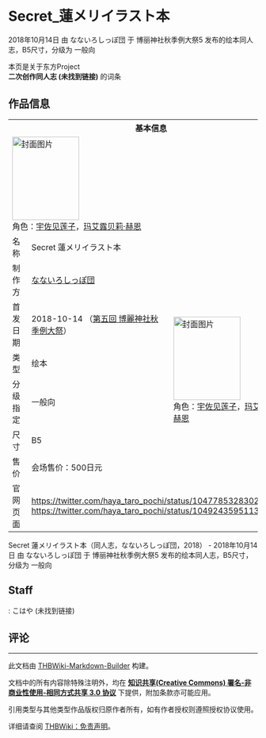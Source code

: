 # Secret_蓮メリイラスト本

<!-- source html: G:\repos\THBWiki-Markdown-Builder\THBWikiMarkdown\Temp\main\5\5a\ns0%3ASecret_%E8%93%AE%E3%83%A1%E3%83%AA%E3%82%A4%E3%83%A9%E3%82%B9%E3%83%88%E6%9C%AC.html -->

2018年10月14日 由 なないろしっぽ団 于 博丽神社秋季例大祭5 发布的绘本同人志，B5尺寸，分级为 一般向

本页是关于东方Project  
 **二次创作同人志 (未找到链接)** 的词条

## 作品信息

<table><tbody><tr><th colspan="3">基本信息</th></tr><tr><td class="cover-artwork-mobile" colspan="2"><a href="./文件-Secret_蓮メリイラスト本封面.jpg.md" class="image" title="封面图片"><img alt="封面图片" src="https://upload.thwiki.cc/thumb/0/05/Secret_%E8%93%AE%E3%83%A1%E3%83%AA%E3%82%A4%E3%83%A9%E3%82%B9%E3%83%88%E6%9C%AC%E5%B0%81%E9%9D%A2.jpg/135px-Secret_%E8%93%AE%E3%83%A1%E3%83%AA%E3%82%A4%E3%83%A9%E3%82%B9%E3%83%88%E6%9C%AC%E5%B0%81%E9%9D%A2.jpg" decoding="async" loading="lazy" width="135" height="168" srcset="https://upload.thwiki.cc/thumb/0/05/Secret_%E8%93%AE%E3%83%A1%E3%83%AA%E3%82%A4%E3%83%A9%E3%82%B9%E3%83%88%E6%9C%AC%E5%B0%81%E9%9D%A2.jpg/203px-Secret_%E8%93%AE%E3%83%A1%E3%83%AA%E3%82%A4%E3%83%A9%E3%82%B9%E3%83%88%E6%9C%AC%E5%B0%81%E9%9D%A2.jpg 1.5x, https://upload.thwiki.cc/thumb/0/05/Secret_%E8%93%AE%E3%83%A1%E3%83%AA%E3%82%A4%E3%83%A9%E3%82%B9%E3%83%88%E6%9C%AC%E5%B0%81%E9%9D%A2.jpg/270px-Secret_%E8%93%AE%E3%83%A1%E3%83%AA%E3%82%A4%E3%83%A9%E3%82%B9%E3%83%88%E6%9C%AC%E5%B0%81%E9%9D%A2.jpg 2x" data-file-width="1017" data-file-height="1264"></a><div class="cover-char">角色：<a href="./宇佐见莲子.md" title="宇佐见莲子">宇佐见莲子</a>，<a href="./玛艾露贝莉·赫恩.md" title="玛艾露贝莉·赫恩">玛艾露贝莉·赫恩</a></div></td>
</tr><tr><td class="label">名称</td><td colspan="2"> Secret 蓮メリイラスト本 </td></tr><tr><td class="label">制作方</td><td><a href="./なないろしっぽ団.md" title="なないろしっぽ団">なないろしっぽ団</a></td><td class="cover-artwork" rowspan="6" style="min-width:168px;"><a href="./文件-Secret_蓮メリイラスト本封面.jpg.md" class="image" title="封面图片"><img alt="封面图片" src="https://upload.thwiki.cc/thumb/0/05/Secret_%E8%93%AE%E3%83%A1%E3%83%AA%E3%82%A4%E3%83%A9%E3%82%B9%E3%83%88%E6%9C%AC%E5%B0%81%E9%9D%A2.jpg/135px-Secret_%E8%93%AE%E3%83%A1%E3%83%AA%E3%82%A4%E3%83%A9%E3%82%B9%E3%83%88%E6%9C%AC%E5%B0%81%E9%9D%A2.jpg" decoding="async" loading="lazy" width="135" height="168" srcset="https://upload.thwiki.cc/thumb/0/05/Secret_%E8%93%AE%E3%83%A1%E3%83%AA%E3%82%A4%E3%83%A9%E3%82%B9%E3%83%88%E6%9C%AC%E5%B0%81%E9%9D%A2.jpg/203px-Secret_%E8%93%AE%E3%83%A1%E3%83%AA%E3%82%A4%E3%83%A9%E3%82%B9%E3%83%88%E6%9C%AC%E5%B0%81%E9%9D%A2.jpg 1.5x, https://upload.thwiki.cc/thumb/0/05/Secret_%E8%93%AE%E3%83%A1%E3%83%AA%E3%82%A4%E3%83%A9%E3%82%B9%E3%83%88%E6%9C%AC%E5%B0%81%E9%9D%A2.jpg/270px-Secret_%E8%93%AE%E3%83%A1%E3%83%AA%E3%82%A4%E3%83%A9%E3%82%B9%E3%83%88%E6%9C%AC%E5%B0%81%E9%9D%A2.jpg 2x" data-file-width="1017" data-file-height="1264"></a><div class="cover-char">角色：<a href="./宇佐见莲子.md" title="宇佐见莲子">宇佐见莲子</a>，<a href="./玛艾露贝莉·赫恩.md" title="玛艾露贝莉·赫恩">玛艾露贝莉·赫恩</a></div></td>
</tr><tr><td class="label">首发日期</td><td>2018-10-14&#160;（<a href="/展会作品列表?e=%E5%8D%9A%E4%B8%BD%E7%A5%9E%E7%A4%BE%E7%A7%8B%E5%AD%A3%E4%BE%8B%E5%A4%A7%E7%A5%AD%235">第五回 博麗神社秋季例大祭</a>）</td></tr><tr><td class="label">类型</td><td>绘本</td></tr><tr><td class="label">分级指定</td><td>一般向</td></tr><tr><td class="label">尺寸</td><td>B5</td></tr><tr><td class="label">售价</td><td>会场售价：500日元</td></tr>
<tr><td class="label">官网页面</td><td colspan="2"><a rel="nofollow" class="external free" href="https://twitter.com/haya_taro_pochi/status/1047785328302481408">https://twitter.com/haya_taro_pochi/status/1047785328302481408</a><br><a rel="nofollow" class="external free" href="https://twitter.com/haya_taro_pochi/status/1049243595113263104">https://twitter.com/haya_taro_pochi/status/1049243595113263104</a></td></tr></tbody></table>

Secret 蓮メリイラスト本（同人志，なないろしっぽ団，2018） - 2018年10月14日 由 なないろしっぽ団 于 博丽神社秋季例大祭5 发布的绘本同人志，B5尺寸，分级为 一般向

## Staff
: こはや (未找到链接)


## 评论




---

此文档由 [THBWiki-Markdown-Builder](https://github.com/Delsin-Yu/THBWiki-Markdown-Builder) 构建。

文档中的所有内容除特殊注明外，均在 [**知识共享(Creative Commons) 署名-非商业性使用-相同方式共享 3.0 协议**](https://creativecommons.org/licenses/by-sa/3.0/deed.zh-hans) 下提供，附加条款亦可能应用。

引用类型与其他类型作品版权归原作者所有，如有作者授权则遵照授权协议使用。

详细请查阅 [THBWiki：免责声明](https://thbwiki.cc/THBWiki:%E5%85%8D%E8%B4%A3%E5%A3%B0%E6%98%8E)。

